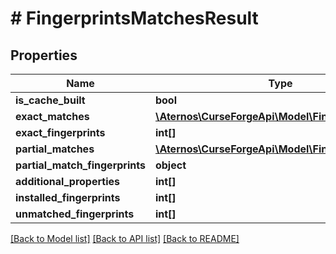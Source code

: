# # FingerprintsMatchesResult

## Properties

Name | Type | Description | Notes
------------ | ------------- | ------------- | -------------
**is_cache_built** | **bool** |  | [optional]
**exact_matches** | [**\Aternos\CurseForgeApi\Model\FingerprintMatch[]**](FingerprintMatch.md) |  | [optional]
**exact_fingerprints** | **int[]** |  | [optional]
**partial_matches** | [**\Aternos\CurseForgeApi\Model\FingerprintMatch[]**](FingerprintMatch.md) |  | [optional]
**partial_match_fingerprints** | **object** |  | [optional]
**additional_properties** | **int[]** |  | [optional]
**installed_fingerprints** | **int[]** |  | [optional]
**unmatched_fingerprints** | **int[]** |  | [optional]

[[Back to Model list]](../../README.md#models) [[Back to API list]](../../README.md#endpoints) [[Back to README]](../../README.md)
